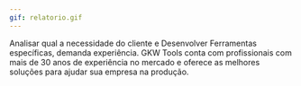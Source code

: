 ```yaml
---
gif: relatorio.gif
---
```


Analisar qual a necessidade do cliente e Desenvolver Ferramentas específicas, demanda experiência. GKW Tools conta com profissionais com mais de 30 anos de experiência no mercado e oferece as melhores soluções para ajudar sua empresa na produção.